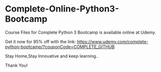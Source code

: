 # Complete-Online-Python3-Bootcamp
Course Files for Complete Python 3 Bootcamp is available online at Udemy.


Get it now for 95% off with the link:
https://www.udemy.com/complete-python-bootcamp/?couponCode=COMPLETE_GITHUB

Stay Home,Stay Innovative and keep learning..

Thank You!
